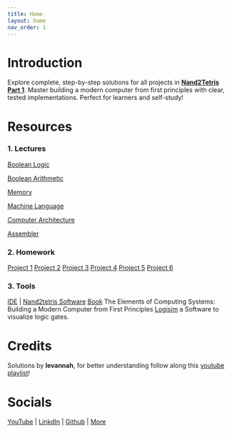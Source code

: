 ```yaml
---
title: Home
layout: home
nav_order: 1
---
```

# Introduction
Explore complete, step-by-step solutions for all projects in **[Nand2Tetris Part 1](https://www.nand2tetris.org/)**.
Master building a modern computer from first principles with clear, tested implementations. 
Perfect for learners and self-study!

# Resources
### 1. Lectures 

[Boolean Logic](https://drive.google.com/file/d/1MY1buFHo_Wx5DPrKhCNSA2cm5ltwFJzM/view)

[Boolean Arithmetic](https://drive.google.com/file/d/1ie9s3GjM2TrvL7PrEZJ00gEwezgNLOBm/view)

[Memory](https://drive.google.com/file/d/1boFooygPrxMX-AxzogFYIZ-8QsZiDz96/view) 

[Machine Language](https://drive.google.com/file/d/1HxjPmIZkFHl-BVW3qoz8eD9dqEuEyuBI/view)

[Computer Architecture](https://drive.google.com/file/d/1Z_fxYmmRNXTkAzmZ6YMoX9NXZIRVCKiw/view)

[Assembler](https://drive.google.com/file/d/1uKGRMnL-gqk9DsgeN50z0EpHoSMWe6F5/view)


### 2. Homework

[Project 1](https://drive.google.com/file/d/17Rt3z7_OvpoQNlM6xtmC67Rn3blgM4W5/view) 
[Project 2](https://drive.google.com/file/d/17SzlbKXl0kc5BHsKsKMrOlx-EEpWvq7g/view) 
[Project 3](https://drive.google.com/file/d/1ArUW8mkh4Kax-2TXGRpjPWuHf70u6_TJ/view) 
[Project 4](https://drive.google.com/file/d/1orGwC3o74vGv_rk-FDwoJGVvTxWGuQOC/view) 
[Project 5](https://drive.google.com/file/d/1CJ1ymH6xdC5Z-Da8G0tqowaoOXq1cdbU/view) 
[Project 6](https://drive.google.com/file/d/1CITliwTJzq19ibBF5EeuNBZ3MJ01dKoI/view)

### 3. Tools

[IDE](https://nand2tetris.github.io/web-ide/chip) | [Nand2tetris Software](https://drive.google.com/open?id=1IkIR8Pwq3PY49QgXpUJOkUUVht-TKIET&usp=drive_fs)
[Book](https://www.amazon.com/Elements-Computing-Systems-Building-Principles/dp/0262640686/ref=ed_oe_p) The Elements of Computing Systems: Building a Modern Computer from First Principles
[Logisim](https://sourceforge.net/projects/circuit/) a Software to visualize logic gates.

# Credits
Solutions by **levannah**, for better understanding follow along this [youtube playlist](URL)!

# Socials

[YouTube](https://www.youtube.com/@levannahonline) | [LinkdIn](https://www.linkedin.com/in/levannah?utm_source=share&utm_campaign=share_via&utm_content=profile&utm_medium=android_app) | [Github](https://github.com//levannahonline) | [More](https://linktr.ee/levannah)